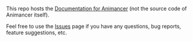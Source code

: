 This repo hosts the [Documentation for Animancer](kybernetik.com.au/animancer) (not the source code of Animancer itself).

Feel free to use the [Issues](https://github.com/KybernetikGames/animancer/issues) page if you have any questions, bug reports, feature suggestions, etc.